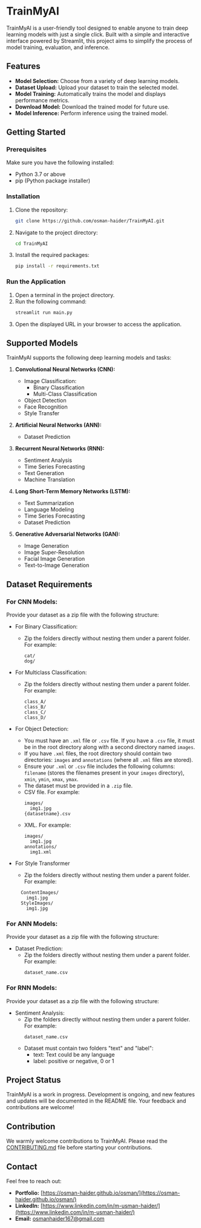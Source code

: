 # TrainMyAI

TrainMyAI is a user-friendly tool designed to enable anyone to train deep learning models with just a single click. Built with a simple and interactive interface powered by Streamlit, this project aims to simplify the process of model training, evaluation, and inference.

## Features
- **Model Selection:** Choose from a variety of deep learning models.
- **Dataset Upload:** Upload your dataset to train the selected model.
- **Model Training:** Automatically trains the model and displays performance metrics.
- **Download Model:** Download the trained model for future use.
- **Model Inference:** Perform inference using the trained model.

## Getting Started

### Prerequisites
Make sure you have the following installed:
- Python 3.7 or above
- pip (Python package installer)

### Installation
1. Clone the repository:
   ```bash
   git clone https://github.com/osman-haider/TrainMyAI.git
   ```
2. Navigate to the project directory:
   ```bash
   cd TrainMyAI
   ```
3. Install the required packages:
   ```bash
   pip install -r requirements.txt
   ```

### Run the Application
1. Open a terminal in the project directory.
2. Run the following command:
   ```bash
   streamlit run main.py
   ```
3. Open the displayed URL in your browser to access the application.

## Supported Models
TrainMyAI supports the following deep learning models and tasks:

1. **Convolutional Neural Networks (CNN):**
   - Image Classification:
     - Binary Classification
     - Multi-Class Classification
   - Object Detection
   - Face Recognition
   - Style Transfer

2. **Artificial Neural Networks (ANN):**
   - Dataset Prediction

3. **Recurrent Neural Networks (RNN):**
   - Sentiment Analysis
   - Time Series Forecasting
   - Text Generation
   - Machine Translation

4. **Long Short-Term Memory Networks (LSTM):**
   - Text Summarization
   - Language Modeling
   - Time Series Forecasting
   - Dataset Prediction

5. **Generative Adversarial Networks (GAN):**
   - Image Generation
   - Image Super-Resolution
   - Facial Image Generation
   - Text-to-Image Generation

## Dataset Requirements
### For CNN Models:
Provide your dataset as a zip file with the following structure:
- For Binary Classification:
  - Zip the folders directly without nesting them under a parent folder. For example:
    ```
    cat/
    dog/
    ```

- For Multiclass Classification:
  - Zip the folders directly without nesting them under a parent folder. For example:
    ```
    class_A/
    class_B/
    class_C/
    class_D/
    ```

- For Object Detection:
  - You must have an `.xml` file or `.csv` file. If you have a `.csv` file, it must be in the root directory along with a second directory named `images`.
  - If you have `.xml` files, the root directory should contain two directories: `images` and `annotations` (where all `.xml` files are stored).
  - Ensure your `.xml` or `.csv` file includes the following columns: `filename` (stores the filenames present in your `images` directory), `xmin`, `ymin`, `xmax`, `ymax`.
  - The dataset must be provided in a `.zip` file.
  - CSV file. For example:
    ```
    images/
      img1.jpg
    {datasetname}.csv
    ```
  - XML. For example:
    ```
    images/
      img1.jpg
    annotations/
      img1.xml
    ```
- For Style Transformer
  - Zip the folders directly without nesting them under a parent folder. For example:
  ```
    ContentImages/
      img1.jpg
    StyleImages/
      img1.jpg
    ```
### For ANN Models:
Provide your dataset as a zip file with the following structure:
- Dataset Prediction:
  - Zip the folders directly without nesting them under a parent folder. For example:
    ```
    dataset_name.csv
    ```
### For RNN Models:
Provide your dataset as a zip file with the following structure:
- Sentiment Analysis:
  - Zip the folders directly without nesting them under a parent folder. For example:
    ```
    dataset_name.csv
    ```
  - Dataset must contain two folders "text" and "label":
    - text: Text could be any language
    - label: positive or negative, 0 or 1
## Project Status
TrainMyAI is a work in progress. Development is ongoing, and new features and updates will be documented in the README file. Your feedback and contributions are welcome!

## Contribution
We warmly welcome contributions to TrainMyAI. Please read the [CONTRIBUTING.md](https://github.com/osman-haider/TrainMyAI/blob/master/CONTRIBUTING.md) file before starting your contributions.

## Contact
Feel free to reach out:
- **Portfolio:** [https://osman-haider.github.io/osman/](https://osman-haider.github.io/osman/)
- **LinkedIn:** [https://www.linkedin.com/in/m-usman-haider/](https://www.linkedin.com/in/m-usman-haider/)
- **Email:** osmanhaider167@gmail.com